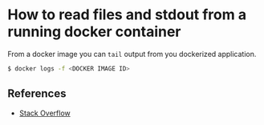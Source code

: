 # How to read files and stdout from a running docker container

From a docker image you can `tail` output from you dockerized application.

```bash
$ docker logs -f <DOCKER IMAGE ID>
```

## References

- [Stack Overflow](http://stackoverflow.com/questions/24621067/how-to-read-files-and-stdout-from-a-running-docker-container)
